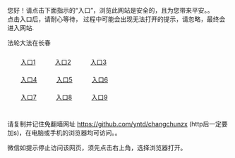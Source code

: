 您好！请点击下面指示的“入口”，浏览此网站是安全的，且为您带来平安。。 <br/>
点击入口后，请耐心等待， 过程中可能会出现无法打开的提示，请忽略，最终会进入网站. </br>

法轮大法在长春<br/>
<div style="padding:10px"><a style="margin:20px" target="_blank" href="https://d2os3ojupvuovw.cloudfront.net/2Qpsp?xsqtpjb" id="ccLink1" rel="nofollow">入口1</a> <a target="_blank" style="margin:20px" href="https://d3uz5m7bs7ijv9.cloudfront.net/2Qpsp?uqxyvrcj" id="ccLink2" rel="nofollow">入口2</a> <a style="margin:20px" target="_blank" href="https://d3eaxd8x8sbxx3.cloudfront.net/2Qpsp?ugxefhd" id="ccLink3" rel="nofollow">入口3</a></div>

<div style="padding:10px" ><a style="margin:20px" target="_blank" href="https://d2os3ojupvuovw.cloudfront.net/2Qpsp?xsqtpjb" id="ccLink4" rel="nofollow">入口4</a> <a style="margin:20px" href="https://d3uz5m7bs7ijv9.cloudfront.net/2Qpsp?uqxyvrcj" target="_blank" id="ccLink5" rel="nofollow">入口5</a> <a style="margin:20px" href="https://d3eaxd8x8sbxx3.cloudfront.net/2Qpsp?ugxefhd" target="_blank" id="ccLink6" rel="nofollow">入口6</a></div>

<div style="padding:10px"><a style="margin:20px" target="_blank" href="https://d2os3ojupvuovw.cloudfront.net/2Qpsp?xsqtpjb" id="ccLink7" rel="nofollow">入口7</a> <a style="margin:20px" href="https://d3uz5m7bs7ijv9.cloudfront.net/2Qpsp?uqxyvrcj" target="_blank" id="ccLink8" rel="nofollow">入口8</a> <a style="margin:20px" target="_blank" href="https://d3eaxd8x8sbxx3.cloudfront.net/2Qpsp?ugxefhd" id="ccLink9" rel="nofollow">入口9</a></div>

<br/>



请复制并记住免翻墙网址 https://github.com/yntd/changchunzx (http后一定要加s)，在电脑或手机的浏览器均可访问。。<br/>

微信如提示停止访问该网页，须先点击右上角，选择浏览器打开。
